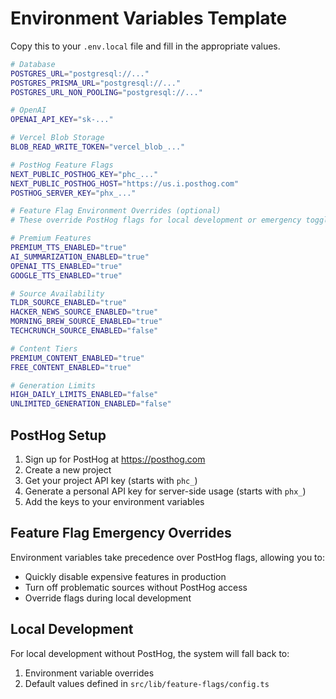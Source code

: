 # Environment Variables Template

Copy this to your `.env.local` file and fill in the appropriate values.

```bash
# Database
POSTGRES_URL="postgresql://..."
POSTGRES_PRISMA_URL="postgresql://..."
POSTGRES_URL_NON_POOLING="postgresql://..."

# OpenAI
OPENAI_API_KEY="sk-..."

# Vercel Blob Storage
BLOB_READ_WRITE_TOKEN="vercel_blob_..."

# PostHog Feature Flags
NEXT_PUBLIC_POSTHOG_KEY="phc_..."
NEXT_PUBLIC_POSTHOG_HOST="https://us.i.posthog.com"
POSTHOG_SERVER_KEY="phx_..."

# Feature Flag Environment Overrides (optional)
# These override PostHog flags for local development or emergency toggles

# Premium Features
PREMIUM_TTS_ENABLED="true"
AI_SUMMARIZATION_ENABLED="true"
OPENAI_TTS_ENABLED="true"
GOOGLE_TTS_ENABLED="true"

# Source Availability
TLDR_SOURCE_ENABLED="true"
HACKER_NEWS_SOURCE_ENABLED="true"
MORNING_BREW_SOURCE_ENABLED="true"
TECHCRUNCH_SOURCE_ENABLED="false"

# Content Tiers
PREMIUM_CONTENT_ENABLED="true"
FREE_CONTENT_ENABLED="true"

# Generation Limits
HIGH_DAILY_LIMITS_ENABLED="false"
UNLIMITED_GENERATION_ENABLED="false"
```

## PostHog Setup

1. Sign up for PostHog at https://posthog.com
2. Create a new project
3. Get your project API key (starts with `phc_`)
4. Generate a personal API key for server-side usage (starts with `phx_`)
5. Add the keys to your environment variables

## Feature Flag Emergency Overrides

Environment variables take precedence over PostHog flags, allowing you to:

- Quickly disable expensive features in production
- Turn off problematic sources without PostHog access
- Override flags during local development

## Local Development

For local development without PostHog, the system will fall back to:

1. Environment variable overrides
2. Default values defined in `src/lib/feature-flags/config.ts`
